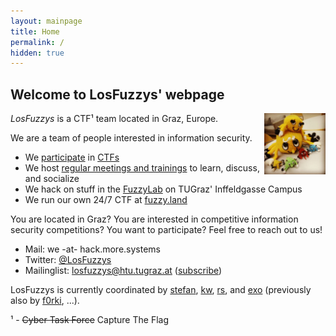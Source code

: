 ```yaml
---
layout: mainpage
title: Home
permalink: /
hidden: true
---
```


## Welcome to LosFuzzys' webpage

<img src="/images/fuzzy.jpg" style="width:7em; height:7em; float:right;" alt="Our mascots, fuzzy bugs" />

*LosFuzzys* is a CTF¹ team located in Graz, Europe.

We are a team of people interested in information security. 

*  We [participate](https://ctftime.org/team/8323) in [CTFs](https://ctftime.org/ctf-wtf/)
*  We host [regular meetings and trainings](/meetings) to learn, discuss, and socialize
*  We hack on stuff in the [FuzzyLab](https://www.openstreetmap.org/node/5362205412) on TUGraz' Inffeldgasse Campus
*  We run our own 24/7 CTF at [fuzzy.land](https://fuzzy.land)

<p class="small dark">You are located in Graz? You are interested in competitive information security competitions? You want to participate? Feel free to reach out to us!</p>


* Mail: we -at- hack.more.systems
* Twitter: [@LosFuzzys](https://twitter.com/LosFuzzys)
* Mailinglist: [losfuzzys@htu.tugraz.at](mailto:losfuzzys@htu.tugraz.at) ([subscribe](https://mail.htu.tugraz.at/cgi-bin/mailman/listinfo/losfuzzys))

<p class="small dark">LosFuzzys is currently coordinated by 
  <a href="https://twitter.com/stefan2904">stefan</a>, 
  <a href="https://twitter.com/__kaydoubleu__">kw</a>, 
  <a href="https://twitter.com/a95bc16631ae2b6">rs</a>, and
  <a href="https://github.com/exokortex">exo</a>
  (previously also by <a href="https://twitter.com/f0rki">f0rki</a>, ...).
</p>


<p class="small dark">
¹ - <del>Cyber Task Force</del> Capture The Flag
</p>

